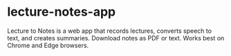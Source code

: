 # lecture-notes-app
Lecture to Notes is a web app that records lectures, converts speech to text, and creates summaries. Download notes as PDF or text. Works best on Chrome and Edge browsers.
